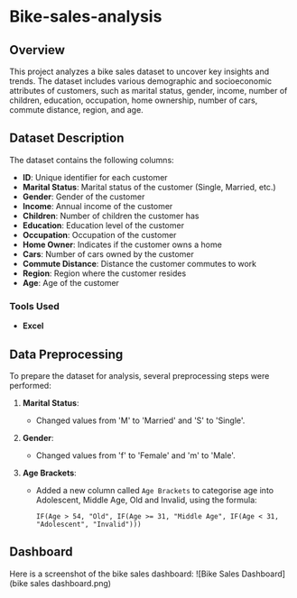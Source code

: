 # Bike-sales-analysis
## Overview
This project analyzes a bike sales dataset to uncover key insights and trends. The dataset includes various demographic and socioeconomic attributes of customers, such as marital status, gender, income, number of children, education, occupation, home ownership, number of cars, commute distance, region, and age.

## Dataset Description

The dataset contains the following columns:

- **ID**: Unique identifier for each customer
- **Marital Status**: Marital status of the customer (Single, Married, etc.)
- **Gender**: Gender of the customer
- **Income**: Annual income of the customer
- **Children**: Number of children the customer has
- **Education**: Education level of the customer
- **Occupation**: Occupation of the customer
- **Home Owner**: Indicates if the customer owns a home
- **Cars**: Number of cars owned by the customer
- **Commute Distance**: Distance the customer commutes to work
- **Region**: Region where the customer resides
- **Age**: Age of the customer

### Tools Used
- **Excel**

## Data Preprocessing

To prepare the dataset for analysis, several preprocessing steps were performed:

1. **Marital Status**: 
   - Changed values from 'M' to 'Married' and 'S' to 'Single'.

2. **Gender**:
   - Changed values from 'f' to 'Female' and 'm' to 'Male'.

3. **Age Brackets**:
   - Added a new column called `Age Brackets` to categorise age into Adolescent, Middle Age, Old and Invalid, using the formula:
     ``` 
     IF(Age > 54, "Old", IF(Age >= 31, "Middle Age", IF(Age < 31, "Adolescent", "Invalid")))
     ```
## Dashboard

Here is a screenshot of the bike sales dashboard:
![Bike Sales Dashboard](bike sales dashboard.png)




  
